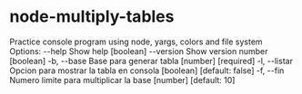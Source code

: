 # node-multiply-tables
Practice console program using node, yargs, colors and file system
Options:
      --help     Show help                                             [boolean]
      --version  Show version number                                   [boolean]
  -b, --base     Base para generar tabla                     [number] [required]
  -l, --listar   Opcion para mostrar la tabla en consola
                                                      [boolean] [default: false]
  -f, --fin      Numero limite para multiplicar la base   [number] [default: 10]
